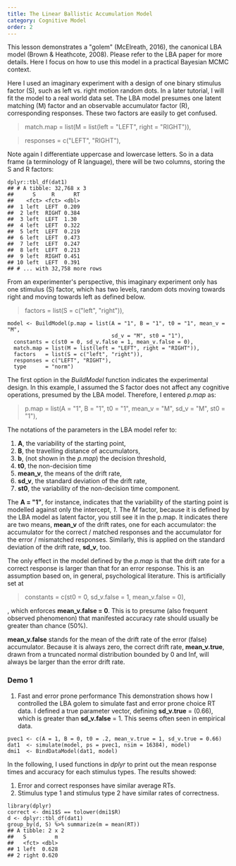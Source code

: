 ```yaml
---
title: The Linear Ballistic Accumulation Model
category: Cognitive Model
order: 2
---
```


This lesson demonstrates a "golem" (McElreath, 2016), the canonical LBA
model (Brown & Heathcote, 2008).   Please refer to the LBA paper
for more details. Here I focus on how to use this model in a practical
Bayesian MCMC context.

Here I used an imaginary experiment with a design of one binary stimulus
factor (S), such as left vs. right motion random dots. In a later tutorial,
I will fit the model to a real world data set. The LBA model presumes
one latent matching (M) factor and an observable accumulator factor (R),
corresponding responses. These two factors are easily to get confused.

> match.map = list(M = list(left = "LEFT", right = "RIGHT")),

> responses = c("LEFT", "RIGHT"),

Note again I differentiate uppercase and lowercase letters. So in a 
data frame (a terminology of R language), there will be two columns, storing
the S and R factors:

```
dplyr::tbl_df(dat1)
## # A tibble: 32,768 x 3
##      S     R      RT
##    <fct> <fct> <dbl>
##  1 left  LEFT  0.209
##  2 left  RIGHT 0.384
##  3 left  LEFT  1.30 
##  4 left  LEFT  0.322
##  5 left  LEFT  0.219
##  6 left  LEFT  0.473
##  7 left  LEFT  0.247
##  8 left  LEFT  0.213
##  9 left  RIGHT 0.451
## 10 left  LEFT  0.391
## # ... with 32,758 more rows
```

From an experimenter's perspective, this imaginary experiment only
has one stimulus (S) factor, which has two levels, random dots moving towards
right and moving towards left as defined below.

> factors = list(S = c("left", "right")),

```
model <- BuildModel(p.map = list(A = "1", B = "1", t0 = "1", mean_v = "M",
                                 sd_v = "M", st0 = "1"),
  constants = c(st0 = 0, sd_v.false = 1, mean_v.false = 0),
  match.map = list(M = list(left = "LEFT", right = "RIGHT")),
  factors   = list(S = c("left", "right")),
  responses = c("LEFT", "RIGHT"),
  type      = "norm")
```

The first option in the _BuildModel_ function indicates the experimental
design. In this example, I assumed the S factor does not affect any
cognitive operations, presumed by the LBA model. Therefore, I entered
_p.map_ as:

> p.map = list(A = "1", B = "1", t0 = "1", mean_v = "M",
>              sd_v = "M", st0 = "1"),

The notations of the parameters in the LBA model refer to:

1. **A**, the variability of the starting point,
2. **B**, the travelling distance of accumulators,
3. **b**, (not shown in the _p.map_) the decision threshold,
4. **t0**, the non-decision time
5. **mean_v**, the means of the drift rate,
6. **sd_v**, the standard deviation of the drift rate,
7. **st0**, the variability of the non-decision time component.

The **A = "1"**, for instance, indicates that the variability of the
starting point is modelled against only the intercept, _1_. The _M_
factor, because it is defined by the LBA model as latent factor, you
still see it in the p.map. It indicates there are two means,
**mean_v** of the
drift rates, one for each accumulator: the accumulator for the
correct / matched responses and the accumulator for the error /
mismatched responses. Similarly, this is applied on the standard
deviation of the drift rate, **sd_v**, too.

The only effect in the model defined by the _p.map_ is that the
drift rate for a correct response is larger than that for an
error response. This is an assumption based on, in general,
psychological literature.  This is artificially set at

> constants = c(st0 = 0, sd_v.false = 1, mean_v.false = 0),

, which enforces **mean_v.false = 0**. This is to presume
(also frequent observed phenomenon) that manifested
accuracy rate should usually be greater than chance (50%).

**mean_v.false** stands for the mean of the drift rate
of the error (false) accumulator. Because it is always zero,
the correct drift rate, **mean_v.true**, drawn from a truncated
normal distribution bounded by 0 and Inf, will always be larger
than the error drift rate.

### Demo 1
1. Fast and error prone performance
This demonstration shows how I controlled the LBA golem to
simulate fast and error prone choice RT data. I defined a
true parameter vector, defining **sd_v.true** = (0.66),
which is greater than **sd_v.false** = 1.  This seems
often seen in empirical data.


```
pvec1 <- c(A = 1, B = 0, t0 = .2, mean_v.true = 1, sd_v.true = 0.66)
dat1  <- simulate(model, ps = pvec1, nsim = 16384), model)
dmi1  <- BindDataModel(dat1, model)
```

In the following, I used functions in _dplyr_ to
print out the mean response times and accuracy for each
stimulus types. The results showed:

1. Error and correct responses have similar average RTs.
2. Stimulus type 1 and stimulus type 2 have similar rates
of correctness.

```
library(dplyr)
correct <- dmi1$S == tolower(dmi1$R)
d <- dplyr::tbl_df(dat1)
group_by(d, S) %>% summarize(m = mean(RT))
## A tibble: 2 x 2
##   S         m
##   <fct> <dbl>
## 1 left  0.628
## 2 right 0.620

```

